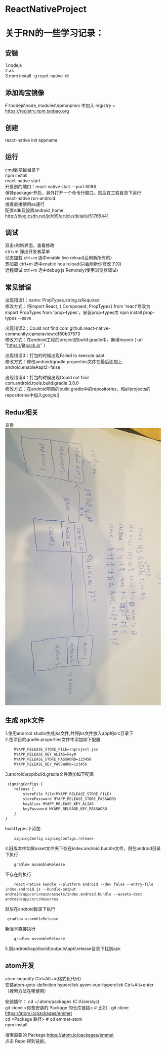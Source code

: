 # ReactNativeProject
关于RN的一些学习记录：
====  
安裝
------- 
1.nodejs<br>
2.as<br>
3.npm install -g react-native-cli<br>

添加淘宝镜像
------- 
F:\nodejs\node_modules\npm\npmrc 中加入 registry = https://registry.npm.taobao.org<br>

创建
------- 
react-native init appname<br>

运行 
------- 
cmd到项目目录下<br>
npm install<br>
react-native start<br>
开启别的端口：react-native start --port 8088<br>
保持packager开启，另外打开一个命令行窗口，然后在工程目录下运行<br>
react-native run-android<br>
或者直接使用as運行<br>
配置ndk及設置android_home
http://blog.csdn.net/jdh99/article/details/51765441<br>

调试 
------- 
双击r刷新界面，查看修改<br>
ctrl+m 彈出开发者菜单<br>
动态加载 	ctrl+m 选中enable live reload(会刷新所有的)<br>
热加载 		ctrl+m 选中enable hou reload(只会刷新你修改了的)<br>
远程调试 	ctrl+m 选中debug js Remotely(使用浏览器调试)<br>


常见错误 
------- 
出现错误1：name: PropTypes.string.isRequired<br>
修改方式：将import React, { Component, PropTypes} from 'react'修改为import PropTypes from 'prop-types'，安装prop-types库  npm install prop-types --save<br>

出现错误2：Could not find com.github.react-native-community:cameraview:df60b07573<br>
修改方式：在android工程的project的build.gradle中，新增maven { url "https://jitpack.io" }<br>

出现错误3：打包的时候出现Failed to execute aapt<br>
修改方式：修改android/gradle.properties文件在最后面加上android.enableAapt2=false<br>

出现错误4：打包的时候出现Could not find com.android.tools.build:gradle:3.0.0<br>
修改方式：在android项目的build.gradle中的repositories，和allprojects的repositories中加入google()<br>


Redux相关 
------- 
查看![Redux总结](https://github.com/yangchun9525/ReactNativeProject/blob/master/picture/20180416_180138.jpg)


生成 apk文件
------- 
1.使用android studio生成jks文件,并将jks文件放入app的src目录下<br>
2.在项目的gradle.properties文件中添加如下配置<br>

        MYAPP_RELEASE_STORE_FILE=rnproject.jks
        MYAPP_RELEASE_KEY_ALIAS=key0
        MYAPP_RELEASE_STORE_PASSWORD=123456
        MYAPP_RELEASE_KEY_PASSWORD=123456

3.android\app\build.gradle文件添加如下配置<br>

     signingConfigs {
        release {
            storeFile file(MYAPP_RELEASE_STORE_FILE)
            storePassword MYAPP_RELEASE_STORE_PASSWORD
            keyAlias MYAPP_RELEASE_KEY_ALIAS
            keyPassword MYAPP_RELEASE_KEY_PASSWORD
        }
    }
buildTypes下添加

        signingConfig signingConfigs.release

4.旧版本中如果asset文件夹下存在index.android.bundle文件，则在android目录下执行

        gradlew assembleRelease
不存在则执行

        react-native bundle --platform android --dev false --entry-file index.android.js --bundle-output android/app/src/main/assets/index.android.bundle --assets-dest android/app/src/main/res

 然后在android目录下执行

     gradlew assembleRelease

新版本直接执行

        gradlew assembleRelease
5.到android\app\build\outputs\apk\release目录下找到apk <br>

atom开发
------- 
atom-beautify Ctrl+Alt+b(格式化代码)<br>
安装atom-goto-definition  hyperclick ayom-vue-hyperclick  Ctrl+Alt+enter （搜索方法在哪使用）<br>

安装插件： cd ~/.atom/packages  (C:\Users\yc)<br>
git clone <你想安装的 Package 的仓库链接> # 比如：git clone https://atom.io/packages/emmet<br>
cd <Package 路径> # cd emmet-atom<br>
npm install<br>

搜索需要的 Package:https://atom.io/packages/emmet<br>
点击 Repo 得到链接。<br>

